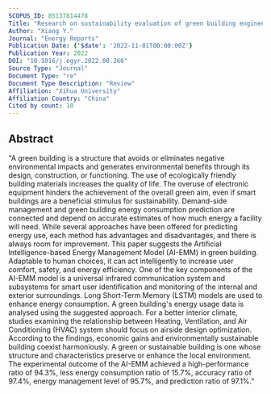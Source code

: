 ```yaml
---
SCOPUS_ID: 85137814478
Title: "Research on sustainability evaluation of green building engineering based on artificial intelligence and energy consumption"
Author: "Xiang Y."
Journal: "Energy Reports"
Publication Date: {'$date': '2022-11-01T00:00:00Z'}
Publication Year: 2022
DOI: "10.1016/j.egyr.2022.08.266"
Source Type: "Journal"
Document Type: "re"
Document Type Description: "Review"
Affiliation: "Xihua University"
Affiliation Country: "China"
Cited by count: 10
---
```


## Abstract
"A green building is a structure that avoids or eliminates negative environmental impacts and generates environmental benefits through its design, construction, or functioning. The use of ecologically friendly building materials increases the quality of life. The overuse of electronic equipment hinders the achievement of the overall green aim, even if smart buildings are a beneficial stimulus for sustainability. Demand-side management and green building energy consumption prediction are connected and depend on accurate estimates of how much energy a facility will need. While several approaches have been offered for predicting energy use, each method has advantages and disadvantages, and there is always room for improvement. This paper suggests the Artificial Intelligence-based Energy Management Model (AI-EMM) in green building. Adaptable to human choices, it can act intelligently to increase user comfort, safety, and energy efficiency. One of the key components of the AI-EMM model is a universal infrared communication system and subsystems for smart user identification and monitoring of the internal and exterior surroundings. Long Short-Term Memory (LSTM) models are used to enhance energy consumption. A green building's energy usage data is analysed using the suggested approach. For a better interior climate, studies examining the relationship between Heating, Ventilation, and Air Conditioning (HVAC) system should focus on airside design optimization. According to the findings, economic gains and environmentally sustainable building coexist harmoniously. A green or sustainable building is one whose structure and characteristics preserve or enhance the local environment. The experimental outcome of the AI-EMM achieved a high-performance ratio of 94.3%, less energy consumption ratio of 15.7%, accuracy ratio of 97.4%, energy management level of 95.7%, and prediction ratio of 97.1%."
